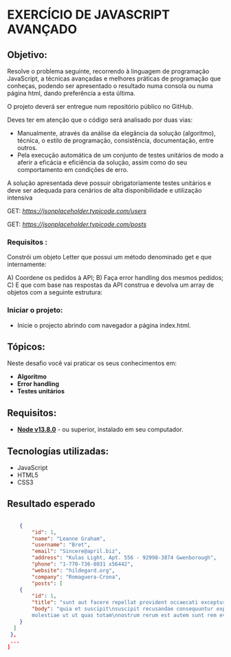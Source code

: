 # EXERCÍCIO DE JAVASCRIPT AVANÇADO

## Objetivo:

Resolve o problema seguinte, recorrendo à linguagem de programação JavaScript, a técnicas avançadas
e melhores práticas de programação que conheças, podendo ser apresentado o resultado numa consola
ou numa página html, dando preferência a esta última.

O projeto deverá ser entregue num repositório público no GitHub.

Deves ter em atenção que o código será analisado por duas vias:

- Manualmente, através da análise da elegância da solução (algoritmo), técnica, o estilo de
  programação, consistência, documentação, entre outros.
- Pela execução automática de um conjunto de testes unitários de modo a aferir a eficácia e
  eficiência da solução, assim como do seu comportamento em condições de erro.

A solução apresentada deve possuir obrigatoriamente testes unitários e deve ser adequada para
cenários de alta disponibilidade e utilização intensiva

GET: *https://jsonplaceholder.typicode.com/users*

GET: *https://jsonplaceholder.typicode.com/posts*

### Requisitos :

Constrói um objeto Letter que possui um método denominado get e que internamente:

A) Coordene os pedidos à API;
B) Faça error handling dos mesmos pedidos;
C) E que com base nas respostas da API construa e devolva um array de objetos com a seguinte
estrutura:

### Iniciar o projeto:

- Inicie o projecto abrindo com navegador a página index.html.

## Tópicos:

Neste desafio você vai praticar os seus conhecimentos em:

- **Algoritmo**
- **Error handling**
- **Testes unitários**

## Requisitos:

- **[Node v13.8.0](https://nodejs.org/en/)** - ou superior, instalado em seu computador.

## Tecnologías utilizadas:

- JavaScript
- HTML5
- CSS3

## Resultado esperado
``` JSON

    {
        "id": 1,
        "name": "Leanne Graham",
        "username": "Bret",
        "email": "Sincere@april.biz",
        "address": "Kulas Light, Apt. 556 - 92998-3874 Gwenborough",
        "phone": "1-770-736-8031 x56442",
        "website": "hildegard.org",
        "company": "Romaguera-Crona",
        "posts": [
    {
        "id": 1,
        "title": "sunt aut facere repellat provident occaecati excepturi optio reprehenderit",
        "body": "quia et suscipit\nsuscipit recusandae consequuntur expedita et cum\nreprehenderit
        molestiae ut ut quas totam\nnostrum rerum est autem sunt rem eveniet architecto"
    }
  ]
 },
 ...
]

```

